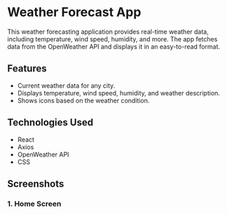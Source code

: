 # Weather Forecast App

This weather forecasting application provides real-time weather data, including temperature, wind speed, humidity, and more. The app fetches data from the OpenWeather API and displays it in an easy-to-read format.

## Features
- Current weather data for any city.
- Displays temperature, wind speed, humidity, and weather description.
- Shows icons based on the weather condition.

## Technologies Used
- React
- Axios
- OpenWeather API
- CSS

## Screenshots

### 1. Home Screen
